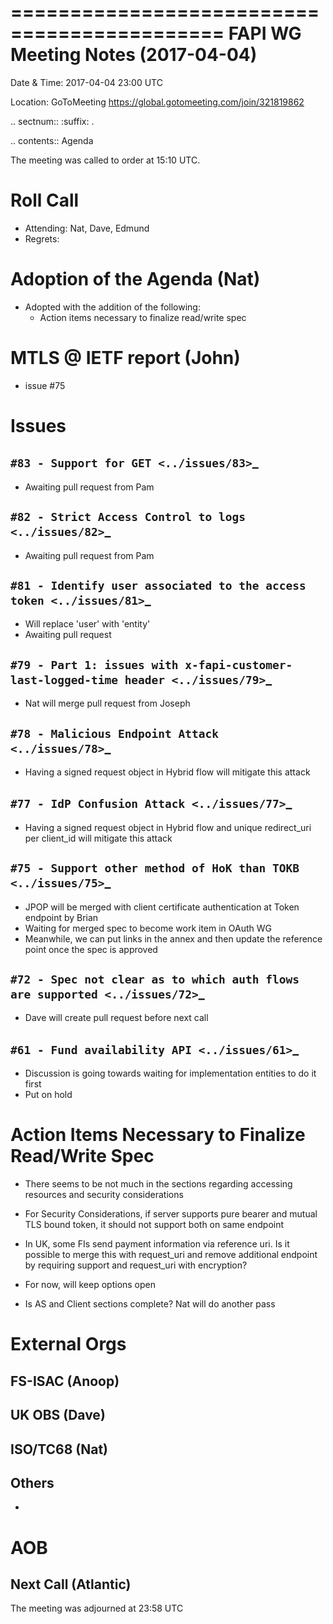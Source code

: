 ============================================
FAPI WG Meeting Notes (2017-04-04)
============================================
Date & Time: 2017-04-04 23:00 UTC

Location: GoToMeeting https://global.gotomeeting.com/join/321819862

.. sectnum:: 
   :suffix: .

.. contents:: Agenda

The meeting was called to order at 15:10 UTC. 


Roll Call
===========
* Attending: Nat, Dave, Edmund 
* Regrets: 


Adoption of the Agenda (Nat)
==================================
* Adopted with the addition of the following:
    * Action items necessary to finalize read/write spec

MTLS @ IETF report (John)
==========================
* issue #75

Issues 
========

`#83 - Support for GET <../issues/83>`_
-------------------------------------------------------------
* Awaiting pull request from Pam

`#82 - Strict Access Control to logs <../issues/82>`_
-------------------------------------------------------------
* Awaiting pull request from Pam

`#81 - Identify user associated to the access token <../issues/81>`_
-------------------------------------------------------------
* Will replace 'user' with 'entity'
* Awaiting pull request

`#79 - Part 1: issues with x-fapi-customer-last-logged-time header <../issues/79>`_
-------------------------------------------------------------
* Nat will merge pull request from Joseph

`#78 - Malicious Endpoint Attack <../issues/78>`_
-------------------------------------------------------------
* Having a signed request object in Hybrid flow will mitigate this attack

`#77 - IdP Confusion Attack <../issues/77>`_
-------------------------------------------------------------
* Having a signed request object in Hybrid flow and unique redirect_uri per client_id will mitigate this attack

`#75 - Support other method of HoK than TOKB <../issues/75>`_
-------------------------------------------------------------
* JPOP will be merged with client certificate authentication at Token endpoint by Brian
* Waiting for merged spec to become work item in OAuth WG
* Meanwhile, we can put links in the annex and then update the reference point once the spec is approved

`#72 - Spec not clear as to which auth flows are supported <../issues/72>`_
-------------------------------------------------------------
* Dave will create pull request before next call

`#61 - Fund availability API <../issues/61>`_
-------------------------------------------------------------
* Discussion is going towards waiting for implementation entities to do it first
* Put on hold


Action Items Necessary to Finalize Read/Write Spec 
===================================================
* There seems to be not much in the sections regarding accessing resources and security considerations
* For Security Considerations, if server supports pure bearer and mutual TLS bound token, it should not support both on same endpoint

* In UK, some FIs send payment information via reference uri. Is it possible to merge this with request_uri and remove additional endpoint by requiring support and request_uri with encryption?
* For now, will keep options open

* Is AS and Client sections complete? Nat will do another pass



External Orgs
================

FS-ISAC (Anoop)
-----------------

UK OBS (Dave)
-------------------------

ISO/TC68 (Nat)
-------------------


Others
------------
* 

AOB
===========
Next Call (Atlantic)
-----------------------

The meeting was adjourned at 23:58 UTC